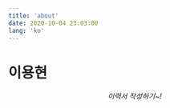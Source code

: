 ```yaml
---
title: 'about'
date: 2020-10-04 23:03:00
lang: 'ko'
---
```


# 이용현

<div align="center">

_이력서 작성하기~!_

</div>
